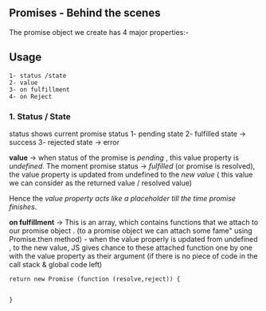 ## Promises - Behind the scenes

The promise object we create has 4 major properties:-

## Usage

```
1- status /state
2- value
3- on fulfillment
4- on Reject

```

### 1. Status / State
status shows current promise status
1- pending state
2- fulfilled state → success
3- rejected state → error

**value** → when status of the promise is _pending_ , this value property is _undefined_.
The moment promise status → _fulfilled_ (or promise is resolved), the value property is updated from
undefined to the _new value_ ( this value we can consider as the returned value / resolved value)

Hence the _value property acts like a placeholder till the time promise finishes_.

**on fulfillment** → This is an array, which contains functions that we attach to our promise object .
(to a promise object we can attach some fame"
using Promise.then method) - when the value properly is updated from undefined ,
to the new value, JS gives chance to these attached function one by one with the value property as their argument (if there is no piece of code in the call stack & global code left)

```
return new Promise (function (resolve,reject)) {


}

```





